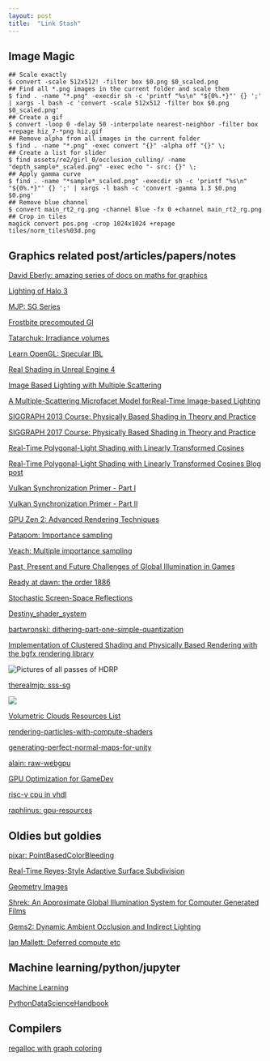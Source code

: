 ```yaml
---
layout: post
title:  "Link Stash"
---
```

## Image Magic
```console
## Scale exactly
$ convert -scale 512x512! -filter box $0.png $0_scaled.png
## Find all *.png images in the current folder and scale them
$ find . -name "*.png" -execdir sh -c 'printf "%s\n" "${0%.*}"' {} ';' | xargs -l bash -c 'convert -scale 512x512 -filter box $0.png $0_scaled.png'
## Create a gif
$ convert -loop 0 -delay 50 -interpolate nearest-neighbor -filter box +repage hiz_7-*png hiz.gif
## Remove alpha from all images in the current folder
$ find . -name "*.png" -exec convert "{}" -alpha off "{}" \;
## Create a list for slider
$ find assets/re2/girl_0/occlusion_culling/ -name "depth_sample*_scaled.png" -exec echo "- src: {}" \;
## Apply gamma curve
$ find . -name "*sample*_scaled.png" -execdir sh -c 'printf "%s\n" "${0%.*}"' {} ';' | xargs -l bash -c 'convert -gamma 1.3 $0.png $0.png'
## Remove blue channel
$ convert main_rt2_rg.png -channel Blue -fx 0 +channel main_rt2_rg.png
## Crop in tiles
magick convert pos.png -crop 1024x1024 +repage tiles/norm_tiles%03d.png
```
## Graphics related post/articles/papers/notes
[David Eberly: amazing series of docs on maths for graphics](https://www.geometrictools.com/Documentation/Documentation.html)

[Lighting of Halo 3](http://developer.amd.com/wordpress/media/2013/01/Chapter01-Chen-Lighting_and_Material_of_Halo3.pdf)

[MJP: SG Series](https://mynameismjp.wordpress.com/2016/10/09/sg-series-part-1-a-brief-and-incomplete-history-of-baked-lighting-representations/)

[Frostbite precomputed GI](https://media.contentapi.ea.com/content/dam/eacom/frostbite/files/gdc2018-precomputedgiobalilluminationinfrostbite.pdf)

[Tatarchuk: Irradiance volumes](http://developer.amd.com/wordpress/media/2012/10/Tatarchuk_Irradiance_Volumes.pdf)

[Learn OpenGL: Specular IBL](https://learnopengl.com/PBR/IBL/Specular-IBL)

[Real Shading in Unreal Engine 4](https://cdn2.unrealengine.com/Resources/files/2013SiggraphPresentationsNotes-26915738.pdf)

[Image Based Lighting with Multiple Scattering](https://bruop.github.io/ibl/)

[A Multiple-Scattering Microfacet Model forReal-Time Image-based Lighting](http://www.jcgt.org/published/0008/01/03/paper.pdf)

[SIGGRAPH 2013 Course: Physically Based Shading in Theory and Practice](https://blog.selfshadow.com/publications/s2013-shading-course/)

[SIGGRAPH 2017 Course: Physically Based Shading in Theory and Practice](https://blog.selfshadow.com/publications/s2017-shading-course/)

[Real-Time Polygonal-Light Shading with Linearly Transformed Cosines](https://sgvr.kaist.ac.kr/~sungeui/ICG/Students/Real-Time%20Polygonal-Light%20Shading%20with%20Linearly%20Transformed%20Cosines.pdf)

[Real-Time Polygonal-Light Shading with Linearly Transformed Cosines Blog post](https://eheitzresearch.wordpress.com/415-2/)

[Vulkan Synchronization Primer - Part I](https://www.jeremyong.com/vulkan/graphics/rendering/2018/11/22/vulkan-synchronization-primer/)

[Vulkan Synchronization Primer - Part II](https://www.jeremyong.com/vulkan/graphics/rendering/2018/11/23/vulkan-synchonization-primer-part-ii/)

[GPU Zen 2: Advanced Rendering Techniques](https://www.amazon.com/GPU-Zen-Advanced-Rendering-Techniques/dp/179758314X)

[Patapom: Importance sampling](https://patapom.com/blog/Math/ImportanceSampling/)

[Veach: Multiple importance sampling](https://graphics.stanford.edu/courses/cs348b-03/papers/veach-chapter9.pdf)

[Past, Present and Future Challenges of Global Illumination in Games](https://www.slideshare.net/colinbb/past-present-and-future-challenges-of-global-illumination-in-games)

[Ready at dawn: the order 1886](https://readyatdawn.sharefile.com/share/view/se5db3017e9b48a88)

[Stochastic Screen-Space Reflections](https://www.slideshare.net/DICEStudio/stochastic-screenspace-reflections)

[Destiny_shader_system](http://advances.realtimerendering.com/destiny/gdc_2017/Destiny_shader_system_GDC_2017_v.4.0.pdf)

[bartwronski: dithering-part-one-simple-quantization](https://bartwronski.com/2016/10/30/dithering-part-one-simple-quantization/)

[Implementation of Clustered Shading and Physically Based Rendering with the bgfx rendering library](https://github.com/pezcode/Cluster)

![Pictures of all passes of HDRP](https://pbs.twimg.com/media/EQhSyWtXUAA0Y5I?format=jpg&name=4096x4096)

[therealmjp: sss-sg](https://therealmjp.github.io/posts/sss-sg/)

![](https://pbs.twimg.com/media/EQTQnr8UcAA32tF?format=png&name=900x900)

[Volumetric Clouds Resources List](https://gist.github.com/pxv8270/e3904c49cbd8ff52cb53d95ceda3980e)

[rendering-particles-with-compute-shaders](https://miketuritzin.com/post/rendering-particles-with-compute-shaders/)

[generating-perfect-normal-maps-for-unity](https://medium.com/@bgolus/generating-perfect-normal-maps-for-unity-f929e673fc57)

[alain: raw-webgpu](https://alain.xyz/blog/raw-webgpu)

[GPU Optimization for GameDev](https://gist.github.com/silvesthu/505cf0cbf284bb4b971f6834b8fec93d)

[risc-v cpu in vhdl](https://github.com/Domipheus/RPU)

[raphlinus: gpu-resources](https://raphlinus.github.io/gpu/2020/02/12/gpu-resources.html)

## Oldies but goldies

[pixar: PointBasedColorBleeding](https://graphics.pixar.com/library/PointBasedColorBleeding/SlidesFromAnnecy09.pdf)

[Real-Time Reyes-Style Adaptive Surface Subdivision](https://pdfs.semanticscholar.org/87cd/bf5852648b68781d862a7f01c91c78afa8f2.pdf)

[Geometry Images](http://hhoppe.com/gim.pdf)

[Shrek: An Approximate Global Illumination System for Computer Generated Films](http://www.tabellion.org/et/paper/siggraph_2004_gi_for_films.pdf)

[Gems2: Dynamic Ambient Occlusion
and Indirect Lighting](http://download.nvidia.com/developer/GPU_Gems_2/GPU_Gems2_ch14.pdf)

[Ian Mallett: Deferred compute etc](https://geometrian.com/research/index.php)

## Machine learning/python/jupyter

[Machine Learning](http://benalexkeen.com/blog/)

[PythonDataScienceHandbook](https://jakevdp.github.io/PythonDataScienceHandbook/)

## Compilers

[regalloc with graph coloring](http://www.cs.cmu.edu/afs/cs/academic/class/15745-s05/www/lectures/regalloc05.pdf)
